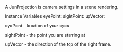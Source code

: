 A JunProjection is camera settings in a scene rendering.

Instance Variables
	eyePoint:		<Jun3dPoint>
	sightPoint:		<Jun3dPoint>
	upVector:		<Jun3dPoint>

eyePoint
	- location of your eyes

sightPoint
	- the point you are starring at

upVector
	- the direction of the top of the sight frame.
